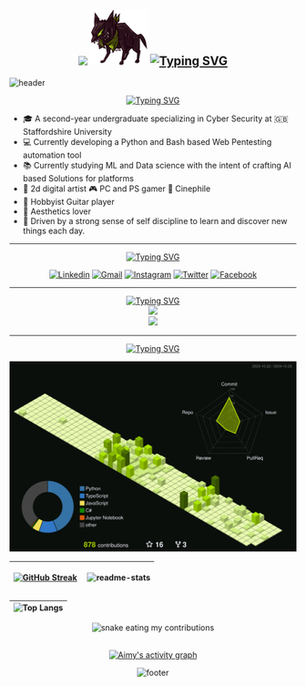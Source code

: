 <h2 align="center">
<img src="pokemon-emerald-waterfall-pixel-moewalls-com.gif">
    <img src="berserker-hound.gif" width="100">
    <!-- <br> -->
    <a href="https://git.io/typing-svg"><img src="https://readme-typing-svg.demolab.com?font=Fira+Code&size=17&duration=1000&pause=9000&color=ABD200&center=true&vCenter=true&multiline=true&random=false&width=800&lines='Dreams.+Win+or+lose...+I'm+sure+you+could+spend+your+whole+life+chasing+one.'" alt="Typing SVG" /></a>
</h2>

![header](https://capsule-render.vercel.app/api?type=waving&height=200&color=0:ABD200,100:9fef00&text=Hi!%20%20I'm%20%20Aimy&textBg=false&section=header&fontColor=0D1117&fontAlignY=38&fontSize=50)

<!-- <div align="center">
    <img src="/github-metrics.svg" alt="Metrics" width="100%">
</div>
<hr> -->

<div align="center">
    <a href="https://git.io/typing-svg">
        <img src="https://readme-typing-svg.demolab.com?font=Fira+Code&duration=1&pause=1&color=ABD200&center=true&vCenter=true&repeat=false&width=435&lines=Gist+of+Me" alt="Typing SVG" />
    </a>
    <br>
<div>

<div align="left">

- 🎓 A second-year undergraduate specializing in Cyber Security at 🇬🇧 Staffordshire University<br>
- 💻 Currently developing a Python and Bash based Web Pentesting automation tool<br>
- 📚 Currently studying ML and Data science with the intent of crafting AI based Solutions for platforms<br>
- 🎨 2d digital artist 🎮 PC and PS gamer 🎥 Cinephile<br>
- 🎸 Hobbyist Guitar player<br>
- 🌌 Aesthetics lover<br>
- 🎯 Driven by a strong sense of self discipline to learn and discover new things each day.
<div>
<hr> 

<div align="center">
    <a href="https://git.io/typing-svg">
        <img src="https://readme-typing-svg.demolab.com?font=Fira+Code&duration=1&pause=1&color=ABD200&center=true&vCenter=true&repeat=false&width=435&lines=My+Socials" alt="Typing SVG" />
    </a>
    <br>

[![Linkedin](https://img.shields.io/badge/LinkedIn-0077B5?style=for-the-badge&logo=linkedin&logoColor=white)](https://www.linkedin.com/in/aimy/)
[![Gmail](https://img.shields.io/badge/Gmail-D14836?style=for-the-badge&logo=gmail&logoColor=white)](mailto:erandasblackburn@gmail.com)
[![Instagram](https://img.shields.io/badge/Instagram-E4405F?style=for-the-badge&logo=instagram&logoColor=white)](https://www.instagram.com/itzluminara)
[![Twitter](https://img.shields.io/badge/Twitter-1DA1F2?style=for-the-badge&logo=twitter&logoColor=white&link=https%3A%2F%2Ftwitter.com%2Fitzluminara)](https://twitter.com/itzluminara)
[![Facebook](https://img.shields.io/badge/Facebook-1877F2?style=for-the-badge&logo=facebook&logoColor=white)](https://www.facebook.com/eternal.burn/)
<!-- [![Reddit](https://img.shields.io/badge/Reddit-FF4500?style=for-the-badge&logo=reddit&logoColor=white)](https://www.reddit.com/user/N4PP33R) -->
<div>
<hr> 

<p align="center">
    <a href="https://git.io/typing-svg">
        <img src="https://readme-typing-svg.demolab.com?font=Fira+Code&duration=1&pause=1&color=ABD200&center=true&vCenter=true&repeat=false&width=435&lines=Languages+and+Tools" alt="Typing SVG" />
    </a>
    <br>
    <a href="https://skillicons.dev">
        <img src="https://skillicons.dev/icons?i=py,bash,debian,linux,git,cs,js,html,css" />
        <br>
        <img src="https://skillicons.dev/icons?i=vscode,ps" />
    </a>
</p>
<hr>

<div align="center">
    <a href="https://git.io/typing-svg">
        <img src="https://readme-typing-svg.demolab.com?font=Fira+Code&duration=1&pause=1&color=ABD200&center=true&vCenter=true&repeat=false&width=435&lines=My+Contributions" alt="Typing SVG" />
    </a>
</div>

<p align="center" >
	<picture>
	  <source media="(prefers-color-scheme: dark)"  srcset="https://raw.githubusercontent.com/d3ttl4ff/d3ttl4ff/output-3d-contrib/profile-custom-hacker.svg" />
	  <img alt="github profile contributions chart"    src="https://raw.githubusercontent.com/d3ttl4ff/d3ttl4ff/output-3d-contrib/profile-custom-hacker.svg" />
	</picture>
</p>

<!-- 
##rank_icon alternatives
    rank_icon=default
    rank_icon=github
    rank_icon=percentile
 -->
| [![GitHub Streak](http://github-readme-streak-stats.herokuapp.com?user=d3ttl4ff&theme=merko&hide_border=true)](https://git.io/streak-stats) | <p align="left">&nbsp;<img align="center" src="https://github-readme-stats.vercel.app/api?username=d3ttl4ff&show_icons=true&theme=merko&rank_icon=default&hide_border=true&locale=en" alt="readme-stats" /></p> |
| ------------- | ------------- |

| ![Top Langs](https://github-readme-stats.vercel.app/api/top-langs/?username=d3ttl4ff\&layout=compact\&size_weight=1&count_weight=1\&theme=merko\&hide_border=true) |
| -------------------------- |

<div align="center">
  <img alt="snake eating my contributions" src="https://raw.githubusercontent.com/d3ttl4ff/d3ttl4ff/output/github-contribution-grid-snake-dark-bludots.svg" />
</div>
<br>

<!-- <hr>
<div align="center">
    <a href="https://git.io/typing-svg">
        <img src="https://readme-typing-svg.demolab.com?font=Fira+Code&duration=1&pause=1&color=ABD200&center=true&vCenter=true&repeat=false&width=435&lines=Listening+Now" alt="Typing SVG" />
    </a>
    
[![spotify-github-profile](https://spotify-github-profile.vercel.app/api/view?uid=folgrj6q5x0og3tss4vpvj8nf&cover_image=true&theme=novatorem&show_offline=false&background_color=121212&interchange=true&bar_color_cover=false)](https://spotify-github-profile.vercel.app/api/view?uid=folgrj6q5x0og3tss4vpvj8nf&redirect=true)
</div> -->

[![Aimy's activity graph](https://github-readme-activity-graph.vercel.app/graph?username=d3ttl4ff&theme=merko&area=true&hide_border=true)](https://github.com/d3ttl4ff/github-readme-activity-graph)

![footer](https://capsule-render.vercel.app/api?type=waving&height=65&color=0:9fef00,100:ABD200&section=footer&reversal=false)
